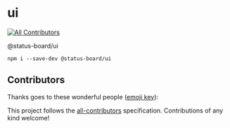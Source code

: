 # ui
[![All Contributors](https://img.shields.io/badge/all_contributors-0-orange.svg?style=flat-square)](#contributors)

@status-board/ui

`npm i --save-dev @status-board/ui`

## Contributors

Thanks goes to these wonderful people ([emoji key](https://allcontributors.org/docs/en/emoji-key)):

<!-- ALL-CONTRIBUTORS-LIST:START - Do not remove or modify this section -->
<!-- prettier-ignore -->
<!-- ALL-CONTRIBUTORS-LIST:END -->

This project follows the [all-contributors](https://github.com/all-contributors/all-contributors) specification. Contributions of any kind welcome!
